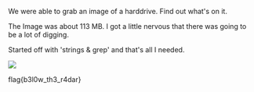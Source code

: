 We were able to grab an image of a harddrive. Find out what's on it.

The Image was about 113 MB. I got a little nervous that there was going to be a lot of digging. 

Started off with 'strings & grep' and that's all I needed.

<img src='https://github.com/CYBR-AH/CSAW-CTF-Qualification-Round-2015/blob/master/Forensics/Flash/Step_1.png'>

flag{b3l0w_th3_r4dar}
